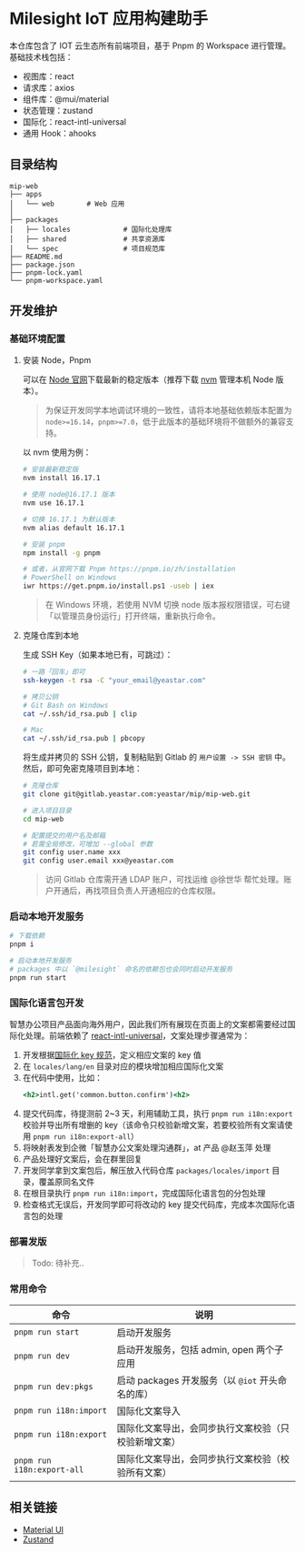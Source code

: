 # Milesight IoT 应用构建助手

本仓库包含了 IOT 云生态所有前端项目，基于 Pnpm 的 Workspace 进行管理。基础技术栈包括：

- 视图库：react
- 请求库：axios
- 组件库：@mui/material
- 状态管理：zustand
- 国际化：react-intl-universal
- 通用 Hook：ahooks

## 目录结构

```
mip-web
├── apps
│   └── web        # Web 应用
│
├── packages
│   ├── locales             # 国际化处理库
│   ├── shared              # 共享资源库
│   └── spec                # 项目规范库
├── README.md
├── package.json
├── pnpm-lock.yaml
└── pnpm-workspace.yaml
```

## 开发维护

### 基础环境配置

1. 安装 Node，Pnpm

    可以在 [Node 官网](https://nodejs.org/)下载最新的稳定版本（推荐下载 [nvm](https://github.com/nvm-sh/nvm) 管理本机 Node 版本）。

    > 为保证开发同学本地调试环境的一致性，请将本地基础依赖版本配置为 `node>=16.14`，`pnpm>=7.0`，低于此版本的基础环境将不做额外的兼容支持。

    以 nvm 使用为例：

    ```bash
    # 安装最新稳定版
    nvm install 16.17.1

    # 使用 node@16.17.1 版本
    nvm use 16.17.1

    # 切换 16.17.1 为默认版本
    nvm alias default 16.17.1

    # 安装 pnpm
    npm install -g pnpm

    # 或者，从官网下载 Pnpm https://pnpm.io/zh/installation
    # PowerShell on Windows
    iwr https://get.pnpm.io/install.ps1 -useb | iex
    ```

    > 在 Windows 环境，若使用 NVM 切换 node 版本报权限错误，可右键「以管理员身份运行」打开终端，重新执行命令。

2. 克隆仓库到本地

    生成 SSH Key（如果本地已有，可跳过）：

    ```bash
    # 一路「回车」即可
    ssh-keygen -t rsa -C "your_email@yeastar.com"

    # 拷贝公钥
    # Git Bash on Windows
    cat ~/.ssh/id_rsa.pub | clip

    # Mac
    cat ~/.ssh/id_rsa.pub | pbcopy
    ```

    将生成并拷贝的 SSH 公钥，复制粘贴到 Gitlab 的 `用户设置 -> SSH 密钥` 中。然后，即可免密克隆项目到本地：

    ```bash
    # 克隆仓库
    git clone git@gitlab.yeastar.com:yeastar/mip/mip-web.git

    # 进入项目目录
    cd mip-web

    # 配置提交的用户名及邮箱
    # 若需全局修改，可增加 --global 参数
    git config user.name xxx
    git config user.email xxx@yeastar.com
    ```

    > 访问 Gitlab 仓库需开通 LDAP 账户，可找运维 @徐世华 帮忙处理。账户开通后，再找项目负责人开通相应的仓库权限。

### 启动本地开发服务

```bash
# 下载依赖
pnpm i

# 启动本地开发服务
# packages 中以 `@milesight` 命名的依赖包也会同时启动开发服务
pnpm run start
```

### 国际化语言包开发

智慧办公项目产品面向海外用户，因此我们所有展现在页面上的文案都需要经过国际化处理。前端依赖了 [react-intl-universal](https://github.com/alibaba/react-intl-universal)，文案处理步骤通常为：

1. 开发根据[国际化 key 规范](https://doc.weixin.qq.com/doc/w3_m_HnqAsZjvUYCX?scode=AMgAYAe8AAY8lvBdUEAUAAMga9AMs)，定义相应文案的 key 值
2. 在 `locales/lang/en` 目录对应的模块增加相应国际化文案
3. 在代码中使用，比如：
    ```jsx
    <h2>intl.get('common.button.confirm')<h2>
    ```
4. 提交代码库，待提测前 2~3 天，利用辅助工具，执行 `pnpm run i18n:export` 校验并导出所有增删的 key（该命令只校验新增文案，若要校验所有文案请使用 `pnpm run i18n:export-all`）
5. 将映射表发到企微「智慧办公文案处理沟通群」，at 产品 @赵玉萍 处理
6. 产品处理好文案后，会在群里回复
7. 开发同学拿到文案包后，解压放入代码仓库 `packages/locales/import` 目录，覆盖原同名文件
8. 在根目录执行 `pnpm run i18n:import`，完成国际化语言包的分包处理
9. 检查格式无误后，开发同学即可将改动的 key 提交代码库，完成本次国际化语言包的处理

### 部署发版

> Todo: 待补充..

### 常用命令

| 命令 | 说明 |
| ---- | ---- |
| `pnpm run start` | 启动开发服务 |
| `pnpm run dev` | 启动开发服务，包括 admin, open 两个子应用 |
| `pnpm run dev:pkgs` | 启动 packages 开发服务（以 `@iot` 开头命名的库） |
| `pnpm run i18n:import` | 国际化文案导入 |
| `pnpm run i18n:export` | 国际化文案导出，会同步执行文案校验（只校验新增文案） |
| `pnpm run i18n:export-all` | 国际化文案导出，会同步执行文案校验（校验所有文案） |


## 相关链接

- [Material UI](https://mui.com/material-ui)
- [Zustand](https://zustand.docs.pmnd.rs)
